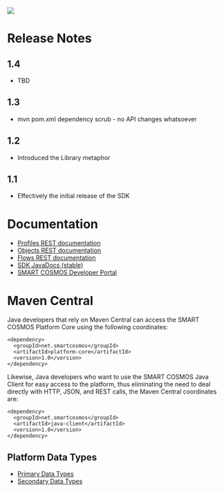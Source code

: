 <img src="http://smartractechnology.github.io/smartcosmos-sdk-java/images/smart-cosmos-250px-wide.png"/>

# Release Notes

## 1.4
  * TBD
  
## 1.3
  * mvn pom.xml dependency scrub - no API changes whatsoever
  
## 1.2
  * Introduced the Library metaphor
  
## 1.1
  * Effectively the initial release of the SDK


# Documentation
  * [Profiles REST documentation](http://docs.smartcosmosprofiles.apiary.io "Profiles at apiary")
  * [Objects REST documentation](http://docs.smartcosmosobjects.apiary.io "Objects at apiary")
  * [Flows REST documentation](http://docs.smartcosmosflows.apiary.io "Flows at apiary")
  * [SDK JavaDocs (stable)](http://SMARTRACTECHNOLOGY.github.io/smartcosmos-sdk-java/stable/index.html "Stable JavaDoc URL")
  * [SMART COSMOS Developer Portal](https://smartractechnology.atlassian.net/wiki/ "Developer Portal")

# Maven Central
Java developers that rely on Maven Central can access the SMART COSMOS Platform Core using the following coordinates:

    <dependency>
      <groupId>net.smartcosmos</groupId>
      <artifactId>platform-core</artifactId>
      <version>1.0</version>
    </dependency>

Likewise, Java developers who want to use the SMART COSMOS Java Client for easy access to the platform, thus eliminating
the need to deal directly with HTTP, JSON, and REST calls, the Maven Central coordinates are:

    <dependency>
      <groupId>net.smartcosmos</groupId>
      <artifactId>java-client</artifactId>
      <version>1.0</version>
    </dependency>

## Platform Data Types
  * [Primary Data Types](https://github.com/SMARTRACTECHNOLOGY/smartcosmos-objects-api/blob/master/DATA_TYPES.md#primary "Primary Data Type")
  * [Secondary Data Types](https://github.com/SMARTRACTECHNOLOGY/smartcosmos-objects-api/blob/master/DATA_TYPES.md#secondary "Secondary Data Type")

